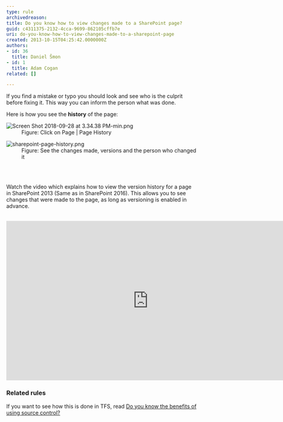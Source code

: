 ```yaml
---
type: rule
archivedreason: 
title: Do you know how to view changes made to a SharePoint page?
guid: c4311375-2132-4cca-9699-862105cffb7e
uri: do-you-know-how-to-view-changes-made-to-a-sharepoint-page
created: 2013-10-15T04:25:42.0000000Z
authors:
- id: 36
  title: Daniel Šmon
- id: 1
  title: Adam Cogan
related: []

---
```



<p>If you find a mistake or typo you should look and see who is the culprit before fixing it. This way you can inform the person what was done.<br></p><p>Here is how you see the <b>history</b> of the page&#58;</p><dl class="image"><dt> 
      <img src="/PublishingImages/Screen%20Shot%202018-09-28%20at%203.34.38%20PM-min.png" alt="Screen Shot 2018-09-28 at 3.34.38 PM-min.png" /> 
   </dt><dd>Figure&#58; Click on Page | Page History</dd></dl><dl class="image"><dt> 
      <img src="/PublishingImages/sharepoint-page-history.png" alt="sharepoint-page-history.png" />​</dt><dd>Figure&#58; See the changes made, versions and the​ person who changed it</dd></dl>
<br><excerpt class='endintro'></excerpt><br>
<p>Watch the video which explains how to view the version history for a page in SharePoint 2013 (Same as in SharePoint 2016). This allows you to see changes that were made to the page, as long as versioning is enabled in advance.<br></p><p>​​<iframe width="750" height="422" src="https&#58;//www.youtube.com/embed/ump_dgj6cq4" frameborder="0"></iframe> <br></p><h3>Related rules</h3><p>If you want to see how this is done in TFS, read&#160;<a href="https&#58;//www.ssw.com.au/ssw/Standards/Rules/RulesToBetterSourceControlwithTFS.aspx#UsingSourceControl">Do you know the benefits of using source control?</a>​<br></p>


